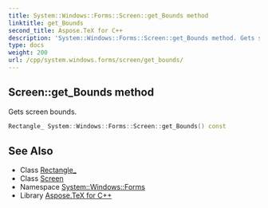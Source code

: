 ```yaml
---
title: System::Windows::Forms::Screen::get_Bounds method
linktitle: get_Bounds
second_title: Aspose.TeX for C++
description: 'System::Windows::Forms::Screen::get_Bounds method. Gets screen bounds in C++.'
type: docs
weight: 200
url: /cpp/system.windows.forms/screen/get_bounds/
---
```

## Screen::get_Bounds method


Gets screen bounds.

```cpp
Rectangle_ System::Windows::Forms::Screen::get_Bounds() const
```

## See Also

* Class [Rectangle_](../rectangle_/)
* Class [Screen](../)
* Namespace [System::Windows::Forms](../../)
* Library [Aspose.TeX for C++](../../../)
